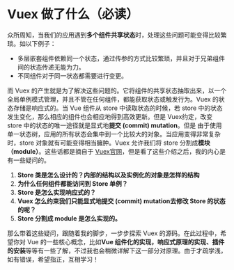 # Vuex 做了什么（必读）

众所周知，当我们的应用遇到**多个组件共享状态**时，处理这些问题可能变得比较繁琐。如以下例子：

- 多层嵌套组件依赖同一个状态，通过传参的方式比较繁琐，并且对于兄弟组件间的状态传递无能为力。
- 不同组件对于同一状态都需要进行变更。

而 Vuex 的产生就是为了解决这些问题的。它将组件的共享状态抽取出来，以一个全局单例模式管理，并且不管在任何组件，都能获取状态或触发行为。Vuex 的状态存储是响应式的。当 Vue 组件从 store 中读取状态的时候，若 store 中的状态发生变化，那么相应的组件也会相应地得到高效更新。但是 Vuex约定，改变 store 中的状态的唯一途径就是显式地**提交 (commit) mutation**。但是
由于使用单一状态树，应用的所有状态会集中到一个比较大的对象。当应用变得非常复杂时，store 对象就有可能变得相当臃肿。Vuex 允许我们将 store 分割成**模块（module）**。这些话都是摘自于 [Vuex官网](https://vuex.vuejs.org/zh/)，但是看了这些介绍之后，我的内心是有一些疑问的。

1. **Store 类是怎么设计的？内部的结构以及实例化的对象是怎样的结构**
2. **为什么任何组件都能访问到 Store 单例？**
3. **Store 是怎么实现响应式的？**
4. **Vuex 怎么约束我们只能显式地提交 (commit) mutation去修改 Store 的状态的呢？**
5. **Store 分割成 module 是怎么实现的。**

那么带着这些疑问，跟随着我的脚步，一步步探索 Vuex 的源码。在此过程中，希望你对 Vue 的一些核心概念，比如**Vue 组件化的实现，响应式原理的实现、插件的安装**等等有一些了解，不过我也会稍微详解下这一部分对原理。由于才疏学浅，如有错误，希望指正，互相学习！

